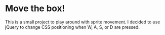 # Move the box!

This is a small project to play around with sprite movement.  I decided to use jQuery to change CSS positioning when W, A, S, or D are pressed.
